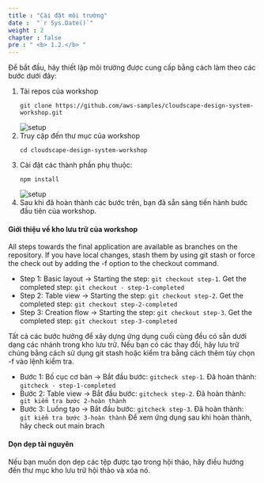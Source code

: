 ```yaml
---
title : "Cài đặt môi trường"
date :  "`r Sys.Date()`" 
weight : 2 
chapter : false
pre : " <b> 1.2.</b> "
---
```


Để bắt đầu, hãy thiết lập môi trường được cung cấp bằng cách làm theo các bước dưới đây:

1. Tải repos của workshop
    ````
    git clone https://github.com/aws-samples/cloudscape-design-system-workshop.git

    ````
    ![setup](/images/1.png?featherlight=false&width=50pc)
2. Truy cập đến thư mục của workshop
    ````
    cd cloudscape-design-system-workshop
    ````
3. Cài đặt các thành phần phụ thuộc:
    ```
    npm install
    ```
    ![setup](/images/2.png?featherlight=false&width=50pc)
4. Sau khi đã hoàn thành các bước trên, bạn đã sẵn sàng tiến hành bước đầu tiên của workshop.

#### Giới thiệu về kho lưu trữ của workshop
All steps towards the final application are available as branches on the repository. If you have local changes, stash them by using git stash or force the check out by adding the -f option to the checkout command.
  - Step 1: Basic layout → Starting the step: ```git checkout step-1```. Get the completed step: ```git checkout - step-1-completed```
  - Step 2: Table view → Starting the step: ```git checkout step-2```. Get the completed step: ```git checkout step-2-completed```
  - Step 3: Creation flow → Starting the step: ```git checkout step-3```. Get the completed step: ```git checkout step-3-completed```

Tất cả các bước hướng để xây dựng ứng dụng cuối cùng đều có sẵn dưới dạng các nhánh trong kho lưu trữ. Nếu bạn có các thay đổi, hãy lưu trữ chúng bằng cách sử dụng git stash hoặc kiểm tra bằng cách thêm tùy chọn -f vào lệnh kiểm tra.
   - Bước 1: Bố cục cơ bản → Bắt đầu bước: ```gitcheck step-1```. Đã hoàn thành: ```gitcheck - step-1-completed```
   - Bước 2: Table view → Bắt đầu bước: ```gitcheck step-2```. Đã hoàn thành: ``` git kiểm tra bước 2-hoàn thành```
   - Bước 3: Luồng tạo → Bắt đầu bước: ```gitcheck step-3```. Đã hoàn thành: ``` git kiểm tra bước 3-hoàn thành```
Để xem ứng dụng sau khi hoàn thành, hãy check out main brach
#### Dọn dẹp tài nguyên
Nếu bạn muốn dọn dẹp các tệp được tạo trong hội thảo, hãy điều hướng đến thư mục kho lưu trữ hội thảo và xóa nó.